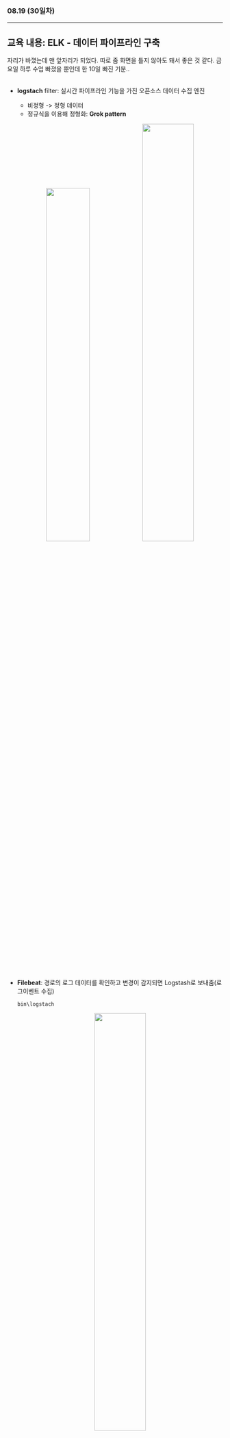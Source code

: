 ###  08.19 (30일차)
---
교육 내용: ELK - 데이터 파이프라인 구축 
---
자리가 바꼈는데 맨 앞자리가 되었다. 따로 줌 화면을 틀지 않아도 돼서 좋은 것 같다. 금요일 하루 수업 빠졌을 뿐인데 한 10일 빠진 기분..
<br><br>

- **logstach** filter: 실시간 파이프라인 기능을 가진 오픈소스 데이터 수집 엔진 
  - 비정형 -> 정형 데이터 
  - 정규식을 이용해 정형화: **Grok pattern**
  <p align="center">
  <img src="https://github.com/user-attachments/assets/cdd06a50-14ca-457b-a651-e5586d72adaa" width="46%" /> <img src="https://github.com/user-attachments/assets/165ad890-fce2-43e1-a3a0-c3f316d77661" width="50%" /> </p><br>

- **Filebeat**: 경로의 로그 데이터를 확인하고 변경이 감지되면 Logstash로 보내줌(로그이벤트 수집)
  ```linux
  bin\logstach
  ```
  <p align="center">
  <img src="https://github.com/user-attachments/assets/0b619745-1c20-4b78-bb67-2d1fc5dee73d" width="50%" /> </p><br>

- 여러 개의 노드를 하나의 클러스터로 묶어서 사용하는 경우가 多 -> 클러스터 설정 API
  - **cat API**: 엘라스틱서치의 상태를 조회
    ```linux
    GET _cat/nodes //각 노드의 이름과 상태 조회 
    ```
    - 노드별로 속성 조정 가능
    ```linux
    GET _cat/master  // 마스터 노드 확인 
    ```
    - 마스터 노드(es1) 파악 가능 등
  - 유사 구조를 가진 인덱스를 생성할 때 번거롭지 않도록 템플릿을 정의해둬야 함
  - 동작 방법 지정 필요 (**맵핑**): 동적/정적 (자료형 자동인식/미리 맵핑)
<br><br>




***
<br> 
